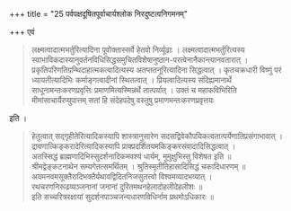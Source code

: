 +++
title = "25 पर्वपक्षदूषितपूर्वाचार्यश्लोक निरदुष्टत्वनिगमनम्"

+++
एवं 
> लक्ष्मत्वादात्मभर्तुरित्यादिना पूवोक्तास्सर्वे हेतवो निर्व्यूढाः । 
> लक्ष्मत्वादात्मभर्तुरित्यस्य स्वाभाविकदास्यानुवर्तनविधिसिद्धसमुचितविशेषानुष्ठान-परत्वेनानैकान्त्यानवतारात् । 
> प्रकृतिपरिणतिग्रन्थिदाहात्मकत्वादित्यस्य 
> अतप्ततनूरित्यादिना सिद्धत्वात् । 
> कृतचक्रधारी विष्णुं परं ध्यायतीत्यादिभिः कर्माङ्गत्वादीनां स्थितत्वात् । 
> प्रियत्वादित्यस्य संदिह्यमानार्थे साधूनामन्तःकरणप्रवृत्तिः प्रमाणमित्यस्मिन्नर्थे तात्पर्यात् । उक्तं च महाकविभिरिति मीमांसाचार्यैरप्युपात्तम् 
> सतां हि संदेहपदेषु वस्तुषु प्रमाणमन्तःकरणप्रवृत्तयः

इति । 
> हेतुत्वात् सद्गृहीतेरित्यादिकस्यापि शास्त्रानुसारेण सदसद्विवेकौपयिकत्वतात्पर्येणातिप्रसंगाभावात् । 
> द्रावणात्किङ्करादेरित्यादिकस्यापि प्राक्प्रदर्शितयमकिङ्करसंवादादिसिद्धत्वात् ।  
अतस्सिद्धं ब्राह्मणादिभिस्सुदर्शनादिकमवश्यं धार्यम्, मुमुक्षुभिस्तु विशेषत इति ॥  
श्रीमद्वेङ्कटनाथेन सम्यगेतत्समर्थितम् । श्रुतिस्मृतीतिहासादिसिद्धं चकादिधारणम् ॥  
अयमनवमसूक्तैरादिभक्तैर्यथावद्विदितनिजसुतत्त्वो विश्वमव्यादभव्यात् ।  
रथचरणनिरूढव्यञ्जनानां जनानां दुरितमथनहेलादोहलीदेहलीशः ॥  
इति सच्चरित्ररक्षायां सुदर्शनपाञ्चजन्यधारणविधिर्नाम प्रथमोऽधिकारः ॥
